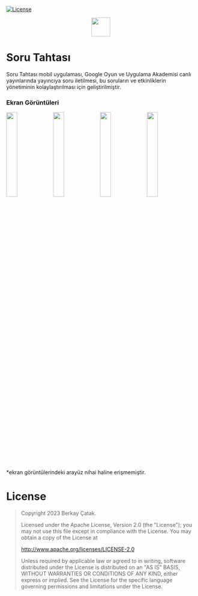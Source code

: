 [![License](https://img.shields.io/badge/License-Apache%202.0-blue.svg)](https://opensource.org/licenses/Apache-2.0)

<p align="center"><a href="https://www.sorutahtasi.com" target="_blank"><img src="https://user-images.githubusercontent.com/34205493/151849821-f45b56bb-9b54-478b-ac32-278d148e7013.png" height="50"></a></p>

# Soru Tahtası

Soru Tahtası mobil uygulaması, Google Oyun ve Uygulama Akademisi canlı yayınlarında yayıncıya soru iletilmesi, bu soruların ve etkinliklerin yönetiminin kolaylaştırılması için geliştirilmiştir.


### Ekran Görüntüleri

<div>
<img width="24%" src="https://user-images.githubusercontent.com/34205493/231969925-5da85e60-21ec-4541-bd52-c0cbd7521c07.jpeg">

<img width="24%" src="https://user-images.githubusercontent.com/34205493/231969937-624c391c-839d-44d7-aa09-3d13cc17e138.jpeg">

<img width="24%" src="https://user-images.githubusercontent.com/34205493/231969939-d588a997-4a6b-4fa2-b9a1-7ea3eb2af88b.jpeg">

<img width="24%" src="https://user-images.githubusercontent.com/34205493/231969944-8b53a1c3-25cd-4dcf-aff4-8f225aabcfed.jpeg">
</div>

*ekran görüntülerindeki arayüz nihai haline erişmemiştir.


# License

> Copyright 2023 Berkay Çatak.
>
> Licensed under the Apache License, Version 2.0 (the "License"); you may not use this file except in compliance with the License. You may obtain a copy of the License at
>
> http://www.apache.org/licenses/LICENSE-2.0
>
> Unless required by applicable law or agreed to in writing, software distributed under the License is distributed on an "AS IS" BASIS, WITHOUT WARRANTIES OR CONDITIONS OF ANY KIND, either express or implied. See the License for the specific language governing permissions and limitations under the License.
>
